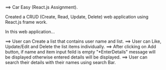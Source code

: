 ==> Car Easy (React.js Assignment).

Created a CRUD (Create, Read, Update, Delete) web application using React.js frame work.

In this web application...

==> User can Create a list that contains user name and list.
==> User can Like, Update/Edit and Delete the list items individually.
==> After clicking on Add button, if name and item input feild is empty "*EnterDetails" message will be displayed otherwise entered details will be displayed.
==> User can  search their details with their names using search Bar.
